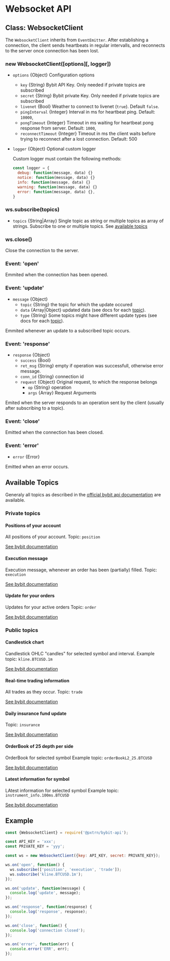 # Websocket API


## Class: WebsocketClient

The `WebsocketClient` inherits from `EventEmitter`. After establishing a
connection, the client sends heartbeats in regular intervalls, and reconnects
to the server once connection has been lost.


### new WebsocketClient([options][, logger])
- `options` {Object} Configuration options
  - `key` {String} Bybit API Key. Only needed if private topics are subscribed
  - `secret` {String} Bybit private Key. Only needed if private topics are
     subscribed
  - `livenet` {Bool} Weather to connect to livenet (`true`). Default `false`.   
  - `pingInterval` {Integer} Interval in ms for heartbeat ping. Default: `10000`,
  - `pongTimeout` {Integer} Timeout in ms waiting for heartbeat pong response
     from server. Default: `1000`,
  - `reconnectTimeout` {Integer} Timeout in ms the client waits before trying
     to reconnect after a lost connection. Default: 500
- `logger` {Object} Optional custom logger

  Custom logger must contain the following methods:
  ```js
  const logger = {
    debug: function(message, data) {}
    notice: function(message, data) {}
    info: function(message, data) {}
    warning: function(message, data) {}
    error: function(message, data) {},
  }
  ```

### ws.subscribe(topics)

- `topics` {String|Array} Single topic as string or multiple topics as array of strings.
Subscribe to one or multiple topics. See [available topics](#available-topics)


### ws.close()

Close the connection to the server.


### Event: 'open'

Emmited when the connection has been opened.


### Event: 'update'

- `message` {Object}
  - `topic` {String} the topic for which the update occured
  - `data` {Array|Object} updated data (see docs for each [topic](#available-topics)).
  - `type` {String} Some topics might have different update types (see docs for each [topic](#available-topics)).

Emmited whenever an update to a subscribed topic occurs.


### Event: 'response'

- `response` {Object}
  - `success` {Bool}
  - `ret_msg` {String} empty if operation was successfull, otherwise error message.
  - `conn_id` {String} connection id
  - `request` {Object} Original request, to which the response belongs
    - `op` {String} operation
    - `args` {Array} Request Arguments

Emited when the server responds to an operation sent by the client (usually after subscribing to a topic).


### Event: 'close'

Emitted when the connection has been closed.


### Event: 'error'

- `error` {Error}

Emitted when an error occurs.


## Available Topics

Generaly all topics as described in the
 [official bybit api documentation](https://github.com/bybit-exchange/bybit-official-api-docs/blob/master/en/websocket.md)
 are available.

### Private topics

#### Positions of your account

All positions of your account.
Topic: `position`

[See bybit documentation](https://github.com/bybit-exchange/bybit-official-api-docs/blob/master/en/websocket.md#positions-of-your-account)

#### Execution message

Execution message, whenever an order has been (partially) filled.
Topic: `execution`

[See bybit documentation](https://github.com/bybit-exchange/bybit-official-api-docs/blob/master/en/websocket.md#execution-message)

#### Update for your orders

Updates for your active orders
Topic: `order`

[See bybit documentation](https://github.com/bybit-exchange/bybit-official-api-docs/blob/master/en/websocket.md#update-for-your-orders)


### Public topics

#### Candlestick chart

Candlestick OHLC "candles" for selected symbol and interval.
Example topic: `kline.BTCUSD.1m`

[See bybit documentation](https://github.com/bybit-exchange/bybit-official-api-docs/blob/master/en/websocket.md#kline)

#### Real-time trading information

All trades as they occur.
Topic: `trade`

[See bybit documentation](https://github.com/bybit-exchange/bybit-official-api-docs/blob/master/en/websocket.md#trade)

#### Daily insurance fund update

Topic: `insurance`

[See bybit documentation](https://github.com/bybit-exchange/bybit-official-api-docs/blob/master/en/websocket.md#daily-insurance-fund-update)

#### OrderBook of 25 depth per side

OrderBook for selected symbol
Example topic: `orderBookL2_25.BTCUSD`

[See bybit documentation](https://github.com/bybit-exchange/bybit-official-api-docs/blob/master/en/websocket.md#orderBook25_v2)

#### Latest information for symbol

LAtest information for selected symbol
Example topic: `instrument_info.100ms.BTCUSD`

[See bybit documentation](https://github.com/bybit-exchange/bybit-official-api-docs/blob/master/en/websocket.md#instrument_info)


## Example

```js
const {WebsocketClient} = require('@pxtrn/bybit-api');

const API_KEY = 'xxx';
const PRIVATE_KEY = 'yyy';

const ws = new WebsocketClient({key: API_KEY, secret: PRIVATE_KEY});

ws.on('open', function() {
  ws.subscribe(['position', 'execution', 'trade']);
  ws.subscribe('kline.BTCUSD.1m');
});

ws.on('update', function(message) {
  console.log('update', message);
});

ws.on('response', function(response) {
  console.log('response', response);
});

ws.on('close', function() {
  console.log('connection closed');
});

ws.on('error', function(err) {
  console.error('ERR', err);
});
```
